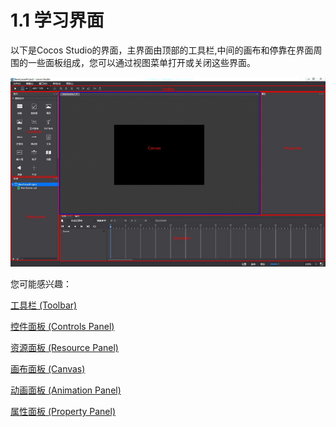 # 1.1 学习界面


以下是Cocos Studio的界面，主界面由顶部的工具栏,中间的画布和停靠在界面周围的一些面板组成，您可以通过视图菜单打开或关闭这些界面。

![image](res/image001.jpg)

您可能感兴趣：

[工具栏 (Toolbar)](../toolbar/zh.md)

[控件面板 (Controls Panel)](../controls/zh.md)

[资源面板 (Resource Panel)](../resources/zh.md)

[画布面板 (Canvas)](../canvas/zh.md)

[动画面板 (Animation Panel)](../animation/zh.md)

[属性面板 (Property Panel)](../properties/zh.md)

